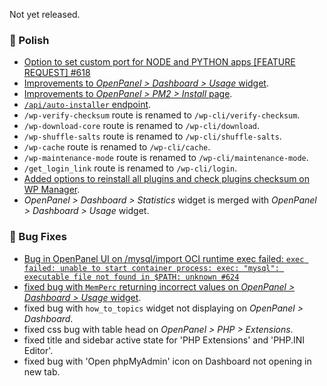 Not yet released.

### 💅 Polish
- [Option to set custom port for NODE and PYTHON apps [FEATURE REQUEST] #618](https://github.com/stefanpejcic/OpenPanel/issues/618)
- [Improvements to *OpenPanel > Dashboard > Usage* widget](https://i.postimg.cc/PhmYgBBf/2025-08-08-12-23.png).
- [Improvements to *OpenPanel > PM2 > Install* page](https://i.postimg.cc/44WNtCkb/2025-08-07-15-47.png).
- [`/api/auto-installer` endpoint](https://dev.openpanel.com/openpanel-api/#AutoInstaller).
- `/wp-verify-checksum` route is renamed to `/wp-cli/verify-checksum`.
- `/wp-download-core` route is renamed to `/wp-cli/download`.
- `/wp-shuffle-salts` route is renamed to `/wp-cli/shuffle-salts`.
- `/wp-cache` route is renamed to `/wp-cli/cache`.
- `/wp-maintenance-mode` route is renamed to `/wp-cli/maintenance-mode`.
- `/get_login_link` route is renamed to `/wp-cli/login`.
- [Added options to reinstall all plugins and check plugins checksum on WP Manager](https://i.postimg.cc/mrq5V6Km/2025-08-07-19-16.png).
- *OpenPanel > Dashboard > Statistics* widget is merged with *OpenPanel > Dashboard > Usage* widget.

### 🐛 Bug Fixes
- [Bug in OpenPanel UI on /mysql/import OCI runtime exec failed: `exec failed: unable to start container process: exec: "mysql": executable file not found in $PATH: unknown #624`](https://github.com/stefanpejcic/OpenPanel/issues/624)
- [fixed bug with `MemPerc` returning incorrect values on  *OpenPanel > Dashboard > Usage* widget](https://i.postimg.cc/TwsjyyFH/2025-08-08-12-46.png).
- fixed bug with `how_to_topics` widget not displaying on *OpenPanel > Dashboard*.
- fixed css bug with table head on *OpenPanel > PHP > Extensions*.
- fixed title and sidebar active state for 'PHP Extensions' and 'PHP.INI Editor'.
- fixed bug with 'Open phpMyAdmin' icon on Dashboard not opening in new tab.
